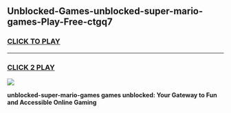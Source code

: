 
## Unblocked-Games-unblocked-super-mario-games-Play-Free-ctgq7
<h3>
<a href="https://premium76.site?title=unblocked-super-mario-games&ref=17A">CLICK TO PLAY</a></h3>
<hr>

<h3>
<a href="https://premium76.site?title=unblocked-super-mario-games&ref=17A">CLICK 2 PLAY</a>
  
</h3>

<a href="https://premium76.site?title=unblocked-super-mario-games&ref=17A"><img src="https://clearcache.store/games.png"></a>


**unblocked-super-mario-games games unblocked: Your Gateway to Fun and Accessible Online Gaming**
